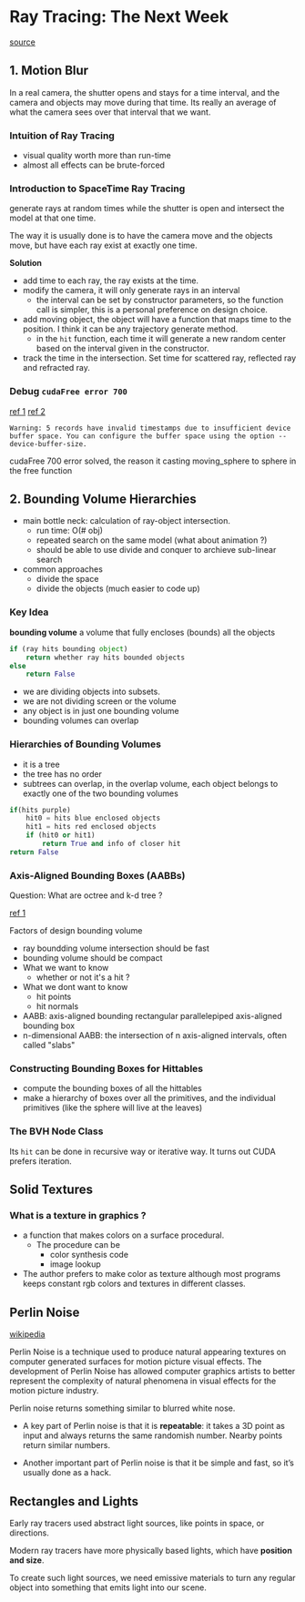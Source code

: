 # Ray Tracing: The Next Week

[source](https://raytracing.github.io/books/RayTracingTheNextWeek.html)

## 1. Motion Blur

In a real camera, the shutter opens and stays for a time interval, and the camera and objects may move during that time. Its really an average of what the camera sees over that interval that we want.

### Intuition of Ray Tracing

- visual quality worth more than run-time
- almost all effects can be brute-forced

### Introduction to SpaceTime Ray Tracing

generate rays at random times while the shutter is open and intersect the model at that one time.

The way it is usually done is to have the camera move and the objects move, but have each ray exist at exactly one time.

**Solution**

- add time to each ray, the ray exists at the time.
- modify the camera, it will only generate rays in an interval
    - the interval can be set by constructor parameters, so the function call is simpler, this is a personal preference on design choice.
- add moving object, the object will have a function that maps time to the position. I think it can be any trajectory generate method.
    - in the `hit` function, each time it will generate a new random center based on the interval given in the constructor.
- track the time in the intersection. Set time for scattered ray, reflected ray and refracted ray.

### Debug `cudaFree error 700`

[ref 1](https://stackoverflow.com/questions/58902166/why-do-i-have-insufficient-buffer-space-when-i-put-allocation-code-in-a-functi)
[ref 2](https://stackoom.com/question/3z98w/%E5%B0%86%E5%88%86%E9%85%8D%E4%BB%A3%E7%A0%81%E6%94%BE%E5%9C%A8%E5%87%BD%E6%95%B0%E4%B8%AD%E6%97%B6-%E4%B8%BA%E4%BB%80%E4%B9%88%E6%88%91%E7%9A%84%E7%BC%93%E5%86%B2%E5%8C%BA%E7%A9%BA%E9%97%B4%E4%B8%8D%E8%B6%B3)
```
Warning: 5 records have invalid timestamps due to insufficient device buffer space. You can configure the buffer space using the option --device-buffer-size.
```

cudaFree 700 error solved, the reason it casting moving_sphere to sphere in the free function

## 2. Bounding Volume Hierarchies

- main bottle neck: calculation of ray-object intersection.
    - run time: O(# obj)
    - repeated search on the same model (what about animation ?)
    - should be able to use divide and conquer to archieve sub-linear search
- common approaches
    - divide the space
    - divide the objects (much easier to code up)

### Key Idea

**bounding volume** a volume that fully encloses (bounds) all the objects

```python
if (ray hits bounding object)
    return whether ray hits bounded objects 
else
    return False
```

- we are dividing objects into subsets.
- we are not dividing screen or the volume
- any object is in just one bounding volume
- bounding volumes can overlap

### Hierarchies of Bounding Volumes

- it is a tree
- the tree has no order
- subtrees can overlap, in the overlap volume, each object belongs to exactly one of the two bounding volumes

```python
if(hits purple)
    hit0 = hits blue enclosed objects
    hit1 = hits red enclosed objects
    if (hit0 or hit1)
        return True and info of closer hit
return False
```

### Axis-Aligned Bounding Boxes (AABBs)

Question: What are octree and k-d tree ?

[ref 1](https://www.gamedev.net/forums/topic/289728-octrees-vs-kd-trees/)

Factors of design bounding volume

- ray boundding volume intersection should be fast
- bounding volume should be compact
- What we want to know 
    - whether or not it's a hit ?
- What we dont want to know
    - hit points
    - hit normals
- AABB: axis-aligned bounding rectangular parallelepiped axis-aligned bounding box
- n-dimensional AABB: the intersection of n axis-aligned intervals, often called "slabs"

### Constructing Bounding Boxes for Hittables

- compute the bounding boxes of all the hittables
- make a hierarchy of boxes over all the primitives, and the individual primitives (like the sphere will live at the leaves)

### The BVH Node Class

Its `hit` can be done in recursive way or iterative way. It turns out CUDA prefers iteration.

## Solid Textures

### What is a texture in graphics ?

- a function that makes colors on a surface procedural.
    - The procedure can be
        - color synthesis code 
        - image lookup
- The author prefers to make color as texture although most programs keeps constant rgb colors and textures in different classes.

## Perlin Noise

[wikipedia](https://en.wikipedia.org/wiki/Perlin_noise)


Perlin Noise is a technique used to produce natural appearing textures on computer generated surfaces for motion picture visual effects. The development of Perlin Noise has allowed computer graphics artists to better represent the complexity of natural phenomena in visual effects for the motion picture industry.


Perlin noise returns something similar to blurred white nose.

- A key part of Perlin noise is that it is **repeatable**: it takes a 3D point as input and always returns the same randomish number. Nearby points return similar numbers. 

- Another important part of Perlin noise is that it be simple and fast, so it’s usually done as a hack.


## Rectangles and Lights

Early ray tracers used abstract light sources, like points in space, or directions.

Modern ray tracers have more physically based lights, which have **position and size**.

To create such light sources, we need emissive materials to turn any regular object into something that emits light into our scene.
